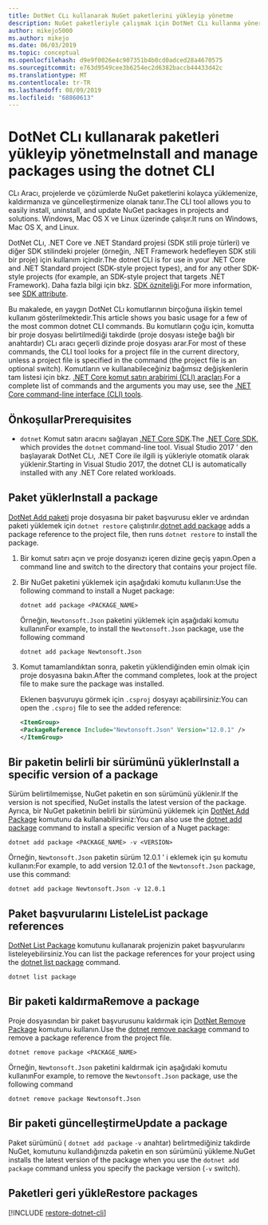 ```yaml
---
title: DotNet CLı kullanarak NuGet paketlerini yükleyip yönetme
description: NuGet paketleriyle çalışmak için DotNet CLı kullanma yönergeleri.
author: mikejo5000
ms.author: mikejo
ms.date: 06/03/2019
ms.topic: conceptual
ms.openlocfilehash: d9e9f0026e4c907351b4b0cd0adced28a4670575
ms.sourcegitcommit: e763d9549cee3b6254ec2d6382baccb44433d42c
ms.translationtype: MT
ms.contentlocale: tr-TR
ms.lasthandoff: 08/09/2019
ms.locfileid: "68860613"
---
```

# <a name="install-and-manage-packages-using-the-dotnet-cli"></a><span data-ttu-id="3a6c4-103">DotNet CLı kullanarak paketleri yükleyip yönetme</span><span class="sxs-lookup"><span data-stu-id="3a6c4-103">Install and manage packages using the dotnet CLI</span></span>

<span data-ttu-id="3a6c4-104">CLı Aracı, projelerde ve çözümlerde NuGet paketlerini kolayca yüklemenize, kaldırmanıza ve güncelleştirmenize olanak tanır.</span><span class="sxs-lookup"><span data-stu-id="3a6c4-104">The CLI tool allows you to easily install, uninstall, and update NuGet packages in projects and solutions.</span></span> <span data-ttu-id="3a6c4-105">Windows, Mac OS X ve Linux üzerinde çalışır.</span><span class="sxs-lookup"><span data-stu-id="3a6c4-105">It runs on Windows, Mac OS X, and Linux.</span></span>

<span data-ttu-id="3a6c4-106">DotNet CLı, .NET Core ve .NET Standard projesi (SDK stili proje türleri) ve diğer SDK stilindeki projeler (örneğin, .NET Framework hedefleyen SDK stili bir proje) için kullanım içindir.</span><span class="sxs-lookup"><span data-stu-id="3a6c4-106">The dotnet CLI is for use in your .NET Core and .NET Standard project (SDK-style project types), and for any other SDK-style projects (for example, an SDK-style project that targets .NET Framework).</span></span> <span data-ttu-id="3a6c4-107">Daha fazla bilgi için bkz. [SDK özniteliği](/dotnet/core/tools/csproj#additions).</span><span class="sxs-lookup"><span data-stu-id="3a6c4-107">For more information, see [SDK attribute](/dotnet/core/tools/csproj#additions).</span></span>

<span data-ttu-id="3a6c4-108">Bu makalede, en yaygın DotNet CLı komutlarının birçoğuna ilişkin temel kullanım gösterilmektedir.</span><span class="sxs-lookup"><span data-stu-id="3a6c4-108">This article shows you basic usage for a few of the most common dotnet CLI commands.</span></span> <span data-ttu-id="3a6c4-109">Bu komutların çoğu için, komutta bir proje dosyası belirtilmediği takdirde (proje dosyası isteğe bağlı bir anahtardır) CLı aracı geçerli dizinde proje dosyası arar.</span><span class="sxs-lookup"><span data-stu-id="3a6c4-109">For most of these commands, the CLI tool looks for a project file in the current directory, unless a project file is specified in the command (the project file is an optional switch).</span></span> <span data-ttu-id="3a6c4-110">Komutların ve kullanabileceğiniz bağımsız değişkenlerin tam listesi için bkz. [.NET Core komut satırı arabirimi (CLI) araçları](../reference/dotnet-commands.md).</span><span class="sxs-lookup"><span data-stu-id="3a6c4-110">For a complete list of commands and the arguments you may use, see the [.NET Core command-line interface (CLI) tools](../reference/dotnet-commands.md).</span></span>

## <a name="prerequisites"></a><span data-ttu-id="3a6c4-111">Önkoşullar</span><span class="sxs-lookup"><span data-stu-id="3a6c4-111">Prerequisites</span></span>

- <span data-ttu-id="3a6c4-112">`dotnet` Komut satırı aracını sağlayan [.NET Core SDK](https://www.microsoft.com/net/download/).</span><span class="sxs-lookup"><span data-stu-id="3a6c4-112">The [.NET Core SDK](https://www.microsoft.com/net/download/), which provides the `dotnet` command-line tool.</span></span> <span data-ttu-id="3a6c4-113">Visual Studio 2017 ' den başlayarak DotNet CLı, .NET Core ile ilgili iş yükleriyle otomatik olarak yüklenir.</span><span class="sxs-lookup"><span data-stu-id="3a6c4-113">Starting in Visual Studio 2017, the dotnet CLI is automatically installed with any .NET Core related workloads.</span></span>

## <a name="install-a-package"></a><span data-ttu-id="3a6c4-114">Paket yükler</span><span class="sxs-lookup"><span data-stu-id="3a6c4-114">Install a package</span></span>

<span data-ttu-id="3a6c4-115">[DotNet Add paketi](/dotnet/core/tools/dotnet-add-package?tabs=netcore2x) proje dosyasına bir paket başvurusu ekler ve ardından paketi yüklemek için `dotnet restore` çalıştırılır.</span><span class="sxs-lookup"><span data-stu-id="3a6c4-115">[dotnet add package](/dotnet/core/tools/dotnet-add-package?tabs=netcore2x) adds a package reference to the project file, then runs `dotnet restore` to install the package.</span></span>

1. <span data-ttu-id="3a6c4-116">Bir komut satırı açın ve proje dosyanızı içeren dizine geçiş yapın.</span><span class="sxs-lookup"><span data-stu-id="3a6c4-116">Open a command line and switch to the directory that contains your project file.</span></span>

2. <span data-ttu-id="3a6c4-117">Bir NuGet paketini yüklemek için aşağıdaki komutu kullanın:</span><span class="sxs-lookup"><span data-stu-id="3a6c4-117">Use the following command to install a Nuget package:</span></span>

    ```cli
    dotnet add package <PACKAGE_NAME>
    ```

    <span data-ttu-id="3a6c4-118">Örneğin, `Newtonsoft.Json` paketini yüklemek için aşağıdaki komutu kullanın</span><span class="sxs-lookup"><span data-stu-id="3a6c4-118">For example, to install the `Newtonsoft.Json` package, use the following command</span></span>

    ```cli
    dotnet add package Newtonsoft.Json
    ```

3. <span data-ttu-id="3a6c4-119">Komut tamamlandıktan sonra, paketin yüklendiğinden emin olmak için proje dosyasına bakın.</span><span class="sxs-lookup"><span data-stu-id="3a6c4-119">After the command completes, look at the project file to make sure the package was installed.</span></span>

   <span data-ttu-id="3a6c4-120">Eklenen başvuruyu görmek için `.csproj` dosyayı açabilirsiniz:</span><span class="sxs-lookup"><span data-stu-id="3a6c4-120">You can open the `.csproj` file to see the added reference:</span></span>

    ```xml
   <ItemGroup>
    <PackageReference Include="Newtonsoft.Json" Version="12.0.1" />
   </ItemGroup>
    ```

## <a name="install-a-specific-version-of-a-package"></a><span data-ttu-id="3a6c4-121">Bir paketin belirli bir sürümünü yükler</span><span class="sxs-lookup"><span data-stu-id="3a6c4-121">Install a specific version of a package</span></span>

<span data-ttu-id="3a6c4-122">Sürüm belirtilmemişse, NuGet paketin en son sürümünü yüklenir.</span><span class="sxs-lookup"><span data-stu-id="3a6c4-122">If the version is not specified, NuGet installs the latest version of the package.</span></span> <span data-ttu-id="3a6c4-123">Ayrıca, bir NuGet paketinin belirli bir sürümünü yüklemek için [DotNet Add Package](/dotnet/core/tools/dotnet-add-package?tabs=netcore2x) komutunu da kullanabilirsiniz:</span><span class="sxs-lookup"><span data-stu-id="3a6c4-123">You can also use the [dotnet add package](/dotnet/core/tools/dotnet-add-package?tabs=netcore2x) command to install a specific version of a Nuget package:</span></span>

```cli
dotnet add package <PACKAGE_NAME> -v <VERSION>
```

<span data-ttu-id="3a6c4-124">Örneğin, `Newtonsoft.Json` paketin sürüm 12.0.1 ' i eklemek için şu komutu kullanın:</span><span class="sxs-lookup"><span data-stu-id="3a6c4-124">For example, to add version 12.0.1 of the `Newtonsoft.Json` package, use this command:</span></span>

```cli
dotnet add package Newtonsoft.Json -v 12.0.1
```

## <a name="list-package-references"></a><span data-ttu-id="3a6c4-125">Paket başvurularını Listele</span><span class="sxs-lookup"><span data-stu-id="3a6c4-125">List package references</span></span>

<span data-ttu-id="3a6c4-126">[DotNet List Package](/dotnet/core/tools/dotnet-list-package?tabs=netcore2x) komutunu kullanarak projenizin paket başvurularını listeleyebilirsiniz.</span><span class="sxs-lookup"><span data-stu-id="3a6c4-126">You can list the package references for your project using the [dotnet list package](/dotnet/core/tools/dotnet-list-package?tabs=netcore2x) command.</span></span>

```cli
dotnet list package
```

## <a name="remove-a-package"></a><span data-ttu-id="3a6c4-127">Bir paketi kaldırma</span><span class="sxs-lookup"><span data-stu-id="3a6c4-127">Remove a package</span></span>

<span data-ttu-id="3a6c4-128">Proje dosyasından bir paket başvurusunu kaldırmak için [DotNet Remove Package](/dotnet/core/tools/dotnet-remove-package?tabs=netcore2x) komutunu kullanın.</span><span class="sxs-lookup"><span data-stu-id="3a6c4-128">Use the [dotnet remove package](/dotnet/core/tools/dotnet-remove-package?tabs=netcore2x) command to remove a package reference from the project file.</span></span>

```cli
dotnet remove package <PACKAGE_NAME>
```

<span data-ttu-id="3a6c4-129">Örneğin, `Newtonsoft.Json` paketini kaldırmak için aşağıdaki komutu kullanın</span><span class="sxs-lookup"><span data-stu-id="3a6c4-129">For example, to remove the `Newtonsoft.Json` package, use the following command</span></span>

```cli
dotnet remove package Newtonsoft.Json
```

## <a name="update-a-package"></a><span data-ttu-id="3a6c4-130">Bir paketi güncelleştirme</span><span class="sxs-lookup"><span data-stu-id="3a6c4-130">Update a package</span></span>

<span data-ttu-id="3a6c4-131">Paket sürümünü ( `dotnet add package` `-v` anahtar) belirtmediğiniz takdirde NuGet, komutunu kullandığınızda paketin en son sürümünü yükleme.</span><span class="sxs-lookup"><span data-stu-id="3a6c4-131">NuGet installs the latest version of the package when you use the `dotnet add package` command unless you specify the package version (`-v` switch).</span></span>

## <a name="restore-packages"></a><span data-ttu-id="3a6c4-132">Paketleri geri yükle</span><span class="sxs-lookup"><span data-stu-id="3a6c4-132">Restore packages</span></span>

[!INCLUDE [restore-dotnet-cli](includes/restore-dotnet-cli.md)]

